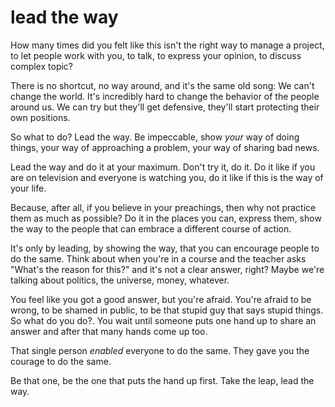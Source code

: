 
# lead the way

How many times did you felt like this isn't the right way to manage a project, to let people work with you, to talk, to express your opinion, to discuss complex topic?

There is no shortcut, no way around, and it's the same old song: We can't change the world.
It's incredibly hard to change the behavior of the people around us.
We can try but they'll get defensive, they'll start protecting their own positions.

So what to do? Lead the way.
Be impeccable, show _your_ way of doing things, your way of approaching a problem, your way of sharing bad news.

Lead the way and do it at your maximum. Don't try it, do it. Do it like if you are on television and everyone is watching you, do it like if this is the way of your life.

Because, after all, if you believe in your preachings, then why not practice them as much as possible? Do it in the places you can, express them, show the way to the people that can embrace a different course of action.

It's only by leading, by showing the way, that you can encourage people to do the same.
Think about when you're in a course and the teacher asks "What's the reason for this?" and it's not a clear answer, right? Maybe we're talking about politics, the universe, money, whatever.

You feel like you got a good answer, but you're afraid.
You're afraid to be wrong, to be shamed in public, to be that stupid guy that says stupid things.
So what do you do?.
You wait until someone puts one hand up to share an answer and after that many hands come up too.

That single person _enabled_ everyone to do the same. They gave you the courage to do the same.

Be that one, be the one that puts the hand up first.
Take the leap, lead the way.

